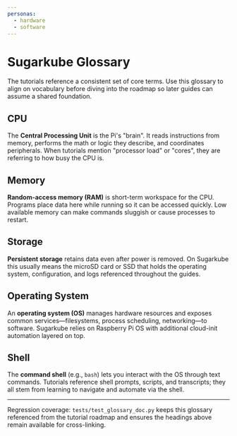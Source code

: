 ```yaml
---
personas:
  - hardware
  - software
---
```


# Sugarkube Glossary

The tutorials reference a consistent set of core terms. Use this glossary to align on vocabulary
before diving into the roadmap so later guides can assume a shared foundation.

## CPU

The **Central Processing Unit** is the Pi's "brain". It reads instructions from memory, performs the
math or logic they describe, and coordinates peripherals. When tutorials mention "processor load"
or "cores", they are referring to how busy the CPU is.

## Memory

**Random-access memory (RAM)** is short-term workspace for the CPU. Programs place data here while
running so it can be accessed quickly. Low available memory can make commands sluggish or cause
processes to restart.

## Storage

**Persistent storage** retains data even after power is removed. On Sugarkube this usually means the
microSD card or SSD that holds the operating system, configuration, and logs referenced throughout
the guides.

## Operating System

An **operating system (OS)** manages hardware resources and exposes common services—filesystems,
process scheduling, networking—to software. Sugarkube relies on Raspberry Pi OS with additional
cloud-init automation layered on top.

## Shell

The **command shell** (e.g., `bash`) lets you interact with the OS through text commands. Tutorials
reference shell prompts, scripts, and transcripts; they all stem from learning to navigate and
automate via the shell.

---

Regression coverage: `tests/test_glossary_doc.py` keeps this glossary referenced from the tutorial
roadmap and ensures the headings above remain available for cross-linking.
